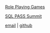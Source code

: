 [Role Playing Games](rpg/index)

[SQL PASS Summit](sqlPass/index)

[email](mailto:willegetz@gmail.com) | [github](https:/github.com/willegetz)
